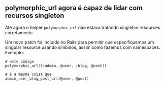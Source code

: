 ## polymorphic\_url agora é capaz de lidar com recursos singleton

Até agora o helper `polymorphic_url` não estava tratando singleton resources corretamente.

Um novo patch foi incluído no Rails para permitir que especifiquemos um singular resource usando símbolos, assim como fazemos com namespaces. Exemplo:

	# este código
	polymorphic_url([:admin, @user, :blog, @post])

	# é a mesma coisa que
	admin_user_blog_post_url(@user, @post)
